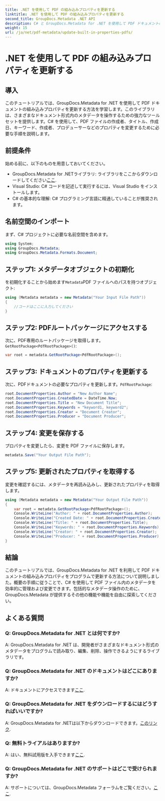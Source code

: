 ```yaml
---
title: .NET を使用して PDF の組み込みプロパティを更新する
linktitle: .NET を使用して PDF の組み込みプロパティを更新する
second_title: GroupDocs.Metadata .NET API
description: C# と GroupDocs.Metadata for .NET を使用して PDF ドキュメントのプロパティを更新する方法を学習します。作成者、タイトル、キーワードなどをプログラムで変更します。
weight: 15
url: /ja/net/pdf-metadata/update-built-in-properties-pdfs/
---
```


# .NET を使用して PDF の組み込みプロパティを更新する

## 導入
このチュートリアルでは、GroupDocs.Metadata for .NET を使用して PDF ドキュメントの組み込みプロパティを更新する方法を学習します。このライブラリは、さまざまなドキュメント形式内のメタデータを操作するための強力なツール セットを提供します。C# を使用して、PDF ファイルの作成者、タイトル、作成日、キーワード、作成者、プロデューサーなどのプロパティを変更するために必要な手順を説明します。
## 前提条件
始める前に、以下のものを用意しておいてください。
-  GroupDocs.Metadata for .NETライブラリ: ライブラリをここからダウンロードしてください[ここ](https://releases.groupdocs.com/metadata/net/).
- Visual Studio: C# コードを記述して実行するには、Visual Studio をインストールします。
- C# の基本的な理解: C# プログラミング言語に精通していることが推奨されます。

## 名前空間のインポート
まず、C# プロジェクトに必要な名前空間を含めます。
```csharp
using System;
using GroupDocs.Metadata;
using GroupDocs.Metadata.Formats.Document;
```
## ステップ1: メタデータオブジェクトの初期化
を初期化することから始めます`Metadata`PDF ファイルへのパスを持つオブジェクト:
```csharp
using (Metadata metadata = new Metadata("Your Input File Path"))
{
    //コードはここに入力してください
}
```
## ステップ2: PDFルートパッケージにアクセスする
次に、PDF専用のルートパッケージを取得します。`GetRootPackage<PdfRootPackage>()`:
```csharp
var root = metadata.GetRootPackage<PdfRootPackage>();
```
## ステップ3: ドキュメントのプロパティを更新する
次に、PDFドキュメントの必要なプロパティを更新します。`PdfRootPackage`:
```csharp
root.DocumentProperties.Author = "New Author Name";
root.DocumentProperties.CreatedDate = DateTime.Now;
root.DocumentProperties.Title = "New Document Title";
root.DocumentProperties.Keywords = "keyword1, keyword2";
root.DocumentProperties.Creator = "Document Creator";
root.DocumentProperties.Producer = "Document Producer";
```
## ステップ4: 変更を保存する
プロパティを変更したら、変更を PDF ファイルに保存します。
```csharp
metadata.Save("Your Output File Path");
```
## ステップ5: 更新されたプロパティを取得する
変更を確認するには、メタデータを再読み込みし、更新されたプロパティを取得します。
```csharp
using (Metadata metadata = new Metadata("Your Output File Path"))
{
    var root = metadata.GetRootPackage<PdfRootPackage>();
    Console.WriteLine("Author: " + root.DocumentProperties.Author);
    Console.WriteLine("Created Date: " + root.DocumentProperties.CreatedDate);
    Console.WriteLine("Title: " + root.DocumentProperties.Title);
    Console.WriteLine("Keywords: " + root.DocumentProperties.Keywords);
    Console.WriteLine("Creator: " + root.DocumentProperties.Creator);
    Console.WriteLine("Producer: " + root.DocumentProperties.Producer);
}
```

## 結論
このチュートリアルでは、GroupDocs.Metadata for .NET を利用して PDF ドキュメントの組み込みプロパティをプログラムで更新する方法について説明しました。概要の手順に従うことで、C# を使用して PDF ファイル内のメタデータを効率的に管理および変更できます。包括的なメタデータ操作のために、GroupDocs.Metadata が提供するその他の機能や機能を自由に探索してください。

## よくある質問
### Q: GroupDocs.Metadata for .NET とは何ですか?
A: GroupDocs.Metadata for .NET は、開発者がさまざまなドキュメント形式のメタデータをプログラムで読み取り、編集、削除、操作できるようにするライブラリです。
### Q: GroupDocs.Metadata for .NET のドキュメントはどこにありますか?
 A: ドキュメントにアクセスできます[ここ](https://tutorials.groupdocs.com/metadata/net/).
### Q: GroupDocs.Metadata for .NET をダウンロードするにはどうすればいいですか?
 A: GroupDocs.Metadata for .NETは以下からダウンロードできます。[このリンク](https://releases.groupdocs.com/metadata/net/).
### Q: 無料トライアルはありますか?
 A: はい、無料試用版を入手できます[ここ](https://releases.groupdocs.com/).
### Q: GroupDocs.Metadata for .NET のサポートはどこで受けられますか?
 A: サポートについては、GroupDocs.Metadata フォーラムをご覧ください。[ここ](https://forum.groupdocs.com/c/metadata/14).